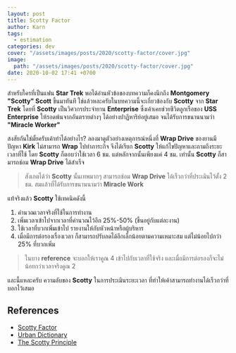 ```yaml
---
layout: post
title: Scotty Factor
author: Karn
tags:
  - estimation
categories: dev
cover: "/assets/images/posts/2020/scotty-factor/cover.jpg"
image:
  path: "/assets/images/posts/2020/scotty-factor/cover.jpg"
date: 2020-10-02 17:41 +0700
---
```

สำหรับใครที่เป็นแฟน **Star Trek** พอได้อ่านหัวข้อของบทความก็คงนึกถึง **Montgomery "Scotty" Scott** ขึ้นมาทันที ใช่แล้วหละครับในบทความนี้จะเกี่ยวข้องกับ **Scotty** จาก **Star Trek** โดยที่ **Scotty** เป็นวิศวกรประจำยาน **Enterprise** ซึ่งเค้าเคยช่วยชีวิตลูกเรือของ **USS Enterprise** ให้รอดพ้นจากอันตรายต่างๆ ได้อย่างปาฏิหาริย์อยู่เสมอ จนได้รับการขนานนามว่า **"Miracle Worker"**<!-- more -->

สงสัยกันใช่มั้ยครับเค้าทำได้อย่างไร? ลองมาดูตัวอย่างเหตุการณ์หนึ่งที่ ​**Wrap Drive** ของยานมีปัญหา **Kirk** ไม่สามารถ **Wrap** ไปทำภาระกิจ จึงได้เรียก **Scotty** ให้แก้ไขปัญหาและถามถึงระยะเวลาที่ใช้ โดย **Scotty** ก็ตอบว่าใช้เวลา 6 ชม. แต่หลักจากนั้นเพียงแค่ 4 ชม. เท่านั้น **Scotty** ก็สามารถช่อม **Wrap Drive** ได้สำเร็จ

> สังเกตได้ว่า **Scotty** นั้นเทพมากๆ สามารถซ่อม **Wrap Drive** ได้เร็วกว่าที่ประเมินไว้ตั้ง 2 ชม. สมแล้วที่ได้รับการขนานนามว่า **Miracle Work**

แท้จริงแล้ว **Scotty** ใช้เทคนิคดังนี้

1. คำนวณเวลาจริงที่ใช้ในการทำงาน
2. เพิ่มเวลาเข้าไปจากเวลาที่คำนวณไว้อีก 25%-50% (ขึ้นอยู่กับแต่ละงาน)
3. ใช้เวลาที่บวกเพิ่มเข้าไป รายงานให้กับหัวหน้าหรือผู้บริหาร
4. เมื่อมีการต่อรองเรื่องเวลา ก็สามารถปรับลดได้อีกเล็กน้อยตามความเหมาะสม แต่ไม่น้อยไปกว่า 25% ที่บวกเพิ่ม

> ในบาง **reference** จะบอกให้เราคูณ 4 เข้าไปกับเวลาที่ใช้จริง และเมื่อมีการต่อรองก็จะไม่น้อยกว่าเวลาจริงคูณ 2

และนี้แหละครับ ความลับของ **Scotty** ในการประเมินระยะเวลา ที่ทำให้เค้าสามารถทำงานได้เร็วกว่าที่บอกไว้เสมอ

## References
- [Scotty Factor](http://wiki.c2.com/?ScottyFactor)
- [Urban Dictionary](https://www.urbandictionary.com/define.php?term=Scotty%20Principle)
- [The Scotty Principle](https://ipstenu.org/2011/the-scotty-principle/)
